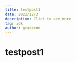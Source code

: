 ```yaml
---
title: testpost1
date: 2022/12/3
description: Click to see more
tag: idk
author: gracexnn
---
```


# testpost1


